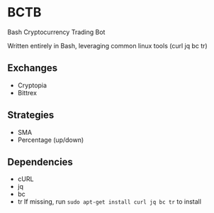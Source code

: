 # BCTB
Bash Cryptocurrency Trading Bot

Written entirely in Bash, leveraging common linux tools (curl jq bc tr)

## Exchanges
* Cryptopia
* Bittrex

## Strategies
* SMA
* Percentage (up/down)

## Dependencies
* cURL
* jq
* bc
* tr
If missing, run `sudo apt-get install curl jq bc tr` to install
